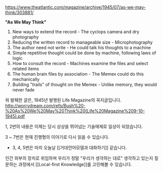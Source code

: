 https://www.theatlantic.com/magazine/archive/1945/07/as-we-may-think/303881/

**"As We May Think"**

1. New ways to extend the record - The cyclops camera and dry photography
2. Reducing the written record to manageable size - Microphotography
3. The author need not write - He could talk his thoughts to a machine
4. Simple repetitive thought could be done by machine, following laws of logic
5. How to consult the record - Machines examine the files and select related items
6. The human brain files by association - The Memex could do this mechanically
7. Building "trails" of thought on the Memex - Unlike memory, they would never fade

위 발췌한 글은, 1945년 발행된 Life Magazine의 꼭지글입니다.
http://worrydream.com/refs/Bush%20-%20As%20We%20May%20Think%20(Life%20Magazine%209-10-1945).pdf

1, 2번의 내용은 이제는 당시 상상을 뛰어넘는 기술매체로 일상이 되었습니다.

3 ~ 7번은 현재 진행형의 이야기로 다시 읽을 수 있습니다.
- 3, 4, 5번은 마치 오늘날 [[거대언어모델과 대화하기]] 같습니다.

인간 외부의 장치로 위임하며
우리가 정말 "우리가 생각하는 대로" 생각하고 있는지 
질문하는 과정에서
[[Local-first Knowledge]]를 고민해볼 수 있습니다.

